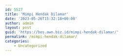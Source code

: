 ```yaml
---
id: 5527
title: 'Mimpi Hendak Dilamar'
date: '2023-05-26T15:32:18+00:00'
author: admin
layout: post
guid: 'https://bos.awn.biz.id/mimpi-hendak-dilamar/'
permalink: /mimpi-hendak-dilamar/
categories:
    - Uncategorized
---
```


